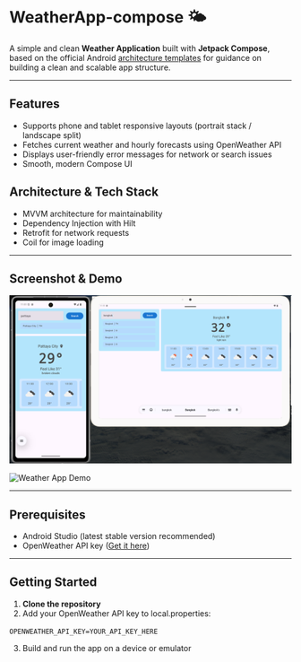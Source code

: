 # WeatherApp-compose 🌤️

A simple and clean **Weather Application** built with **Jetpack Compose**, based on the official Android [architecture templates](https://github.com/android/architecture-templates/tree/base?tab=readme-ov-file)
 for guidance on building a clean and scalable app structure.


---

## Features
- Supports phone and tablet responsive layouts (portrait stack / landscape split)
- Fetches current weather and hourly forecasts using OpenWeather API
- Displays user-friendly error messages for network or search issues
- Smooth, modern Compose UI

## Architecture & Tech Stack
- MVVM architecture for maintainability
- Dependency Injection with Hilt
- Retrofit for network requests
- Coil for image loading

---

## Screenshot & Demo


![Weather App screen](https://github.com/DudeInTheWood/MyImage/blob/main/weather%20app%20screen.png)

![Weather App Demo](https://github.com/DudeInTheWood/MyImage/raw/main/weather-app-demo.gif)

---

## Prerequisites

- Android Studio (latest stable version recommended)
- OpenWeather API key ([Get it here](https://openweathermap.org/))

---

## Getting Started

1. **Clone the repository**
2. Add your OpenWeather API key to local.properties:

`OPENWEATHER_API_KEY=YOUR_API_KEY_HERE`

3. Build and run the app on a device or emulator

